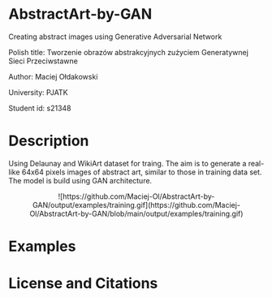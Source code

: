 # AbstractArt-by-GAN
Creating abstract images using Generative Adversarial Network

Polish title: Tworzenie obrazów abstrakcyjnych zużyciem Generatywnej Sieci Przeciwstawne

Author: Maciej Ołdakowski

University: PJATK

Student id: s21348

# Description
Using Delaunay and WikiArt dataset for traing. The aim is to generate a real-like 64x64 pixels images of abstract art, similar to those in training data set.
The model is build using GAN architecture. 
<p align="center">
![https://github.com/Maciej-Ol/AbstractArt-by-GAN/output/examples/training.gif](https://github.com/Maciej-Ol/AbstractArt-by-GAN/blob/main/output/examples/training.gif)
</p>

# Examples



# License and Citations

